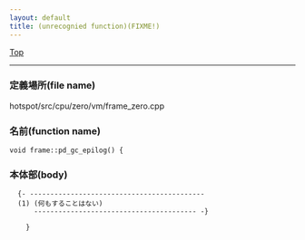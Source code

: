 ```yaml
---
layout: default
title: (unrecognied function)(FIXME!)
---
```

[Top](../index.html)

--- 
### 定義場所(file name)
hotspot/src/cpu/zero/vm/frame_zero.cpp

### 名前(function name)
```
void frame::pd_gc_epilog() {
```

### 本体部(body)
```
  {- -------------------------------------------
  (1) (何もすることはない)
      ---------------------------------------- -}

	}
	
```


